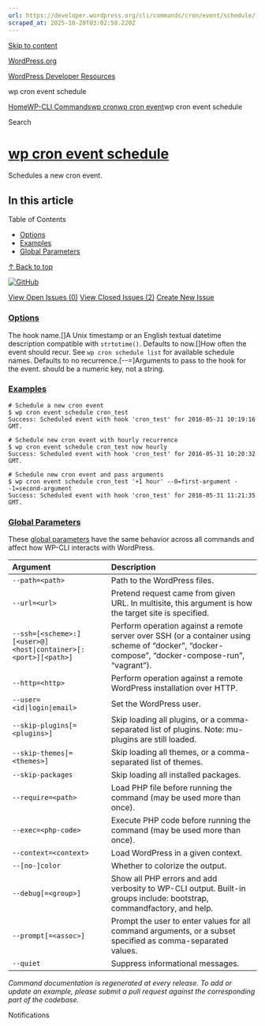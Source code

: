 ```yaml
---
url: https://developer.wordpress.org/cli/commands/cron/event/schedule/
scraped_at: 2025-10-20T03:02:58.220Z
---
```


[Skip to content](https://developer.wordpress.org/cli/commands/cron/event/schedule/#wp--skip-link--target)

[WordPress.org](https://wordpress.org/)

[WordPress Developer Resources](https://developer.wordpress.org/)

wp cron event schedule


[Home](https://developer.wordpress.org/)[WP-CLI Commands](https://developer.wordpress.org/cli/commands/)[wp cron](https://developer.wordpress.org/cli/commands/cron/)[wp cron event](https://developer.wordpress.org/cli/commands/cron/event/)wp cron event schedule

Search

# [wp cron event schedule](https://developer.wordpress.org/cli/commands/cron/event/schedule/)

Schedules a new cron event.

## In this article

Table of Contents

- [Options](https://developer.wordpress.org/cli/commands/cron/event/schedule/#options)
- [Examples](https://developer.wordpress.org/cli/commands/cron/event/schedule/#examples)
- [Global Parameters](https://developer.wordpress.org/cli/commands/cron/event/schedule/#global-parameters)

[↑ Back to top](https://developer.wordpress.org/cli/commands/cron/event/schedule/#wp--skip-link--target)

[![GitHub](https://make.wordpress.org/cli/wp-content/plugins/wporg-cli/assets/images/github-mark.svg)](https://github.com/wp-cli/cron-command)

[View Open Issues (0)](https://github.com/login?return_to=%2Fissues%3Fq%3Dlabel%3Acommand%3Acron-event-schedule+sort%3Aupdated-desc+org%3Awp-cli+is%3Aopen) [View Closed Issues (2)](https://github.com/login?return_to=%2Fissues%3Fq%3Dlabel%3Acommand%3Acron-event-schedule+sort%3Aupdated-desc+org%3Awp-cli+is%3Aclosed) [Create New Issue](https://github.com/wp-cli/cron-command/issues/new)

### [Options](https://developer.wordpress.org/cli/commands/cron/event/schedule/\#options)

<hook>The hook name.\[<next-run>\]A Unix timestamp or an English textual datetime description compatible with `strtotime()`. Defaults to now.\[<recurrence>\]How often the event should recur. See `wp cron schedule list` for available schedule names. Defaults to no recurrence.\[--<field>=<value>\]Arguments to pass to the hook for the event. <field> should be a numeric key, not a string.

### [Examples](https://developer.wordpress.org/cli/commands/cron/event/schedule/\#examples)

```
# Schedule a new cron event
$ wp cron event schedule cron_test
Success: Scheduled event with hook 'cron_test' for 2016-05-31 10:19:16 GMT.

# Schedule new cron event with hourly recurrence
$ wp cron event schedule cron_test now hourly
Success: Scheduled event with hook 'cron_test' for 2016-05-31 10:20:32 GMT.

# Schedule new cron event and pass arguments
$ wp cron event schedule cron_test '+1 hour' --0=first-argument --1=second-argument
Success: Scheduled event with hook 'cron_test' for 2016-05-31 11:21:35 GMT.

```

### [Global Parameters](https://developer.wordpress.org/cli/commands/cron/event/schedule/\#global-parameters)

These [global parameters](https://make.wordpress.org/cli/handbook/config/) have the same behavior across all commands and affect how WP-CLI interacts with WordPress.

| **Argument** | **Description** |
| :-- | :-- |
| `--path=<path>` | Path to the WordPress files. |
| `--url=<url>` | Pretend request came from given URL. In multisite, this argument is how the target site is specified. |
| `--ssh=[<scheme>:][<user>@]<host\|container>[:<port>][<path>]` | Perform operation against a remote server over SSH (or a container using scheme of “docker”, “docker-compose”, “docker-compose-run”, “vagrant”). |
| `--http=<http>` | Perform operation against a remote WordPress installation over HTTP. |
| `--user=<id\|login\|email>` | Set the WordPress user. |
| `--skip-plugins[=<plugins>]` | Skip loading all plugins, or a comma-separated list of plugins. Note: mu-plugins are still loaded. |
| `--skip-themes[=<themes>]` | Skip loading all themes, or a comma-separated list of themes. |
| `--skip-packages` | Skip loading all installed packages. |
| `--require=<path>` | Load PHP file before running the command (may be used more than once). |
| `--exec=<php-code>` | Execute PHP code before running the command (may be used more than once). |
| `--context=<context>` | Load WordPress in a given context. |
| `--[no-]color` | Whether to colorize the output. |
| `--debug[=<group>]` | Show all PHP errors and add verbosity to WP-CLI output. Built-in groups include: bootstrap, commandfactory, and help. |
| `--prompt[=<assoc>]` | Prompt the user to enter values for all command arguments, or a subset specified as comma-separated values. |
| `--quiet` | Suppress informational messages. |

_Command documentation is regenerated at every release. To add or update an example, please submit a pull request against the corresponding part of the codebase._

Notifications